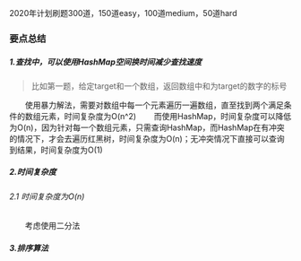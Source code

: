 2020年计划刷题300道，150道easy，100道medium，50道hard

### 要点总结
##### 1.查找中，可以使用HashMap空间换时间减少查找速度
>比如第一题，给定target和一个数组，返回数组中和为target的数字的标号  

&emsp;&emsp;使用暴力解法，需要对数组中每一个元素遍历一遍数组，直至找到两个满足条件的数组元素，时间复杂度为O(n^2)
&emsp;&emsp;而使用HashMap，时间复杂度可以降低为O(n)，因为针对每一个数组元素，只需查询HashMap，而HashMap在有冲突的情况下，才会去遍历红黑树，时间复杂度为O(n)；无冲突情况下直接可以查询到结果，时间复杂度为O(1)

##### 2.时间复杂度
###### 2.1 时间复杂度为O(n)
&emsp;&emsp;考虑使用二分法


##### 3.排序算法